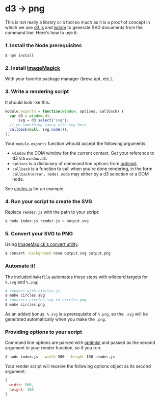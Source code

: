 # d3 &rarr; png

This is not really a library or a tool so much as it is a proof of concept in
which we use [d3.js](http://d3js.org) and
[jsdom](https://github.com/tmpvar/jsdom) to generate SVG documents from the
command line. Here's how to use it:

### 1. Install the Node prerequisites

```sh
$ npm install
```

### 2. Install [ImageMagick](http://www.imagemagick.org/)

With your favorite package manager (brew, apt, etc.).

### 3. Write a rendering script

It should look like this:

```js
module.exports = function(window, options, callback) {
  var d3 = window.d3,
      svg = d3.select("svg");
  // do something fancy with svg here
  callback(null, svg.node());
};
```

Your `module.exports` function whould accept the following arguments:

* `window` the DOM window for the current context. Get your reference to d3 via
  `window.d3`.
* `options` is a dictionary of command line options from
  [optimist](https://github.com/substack/node-optimist).
* `callback` is a function to call when you're done rendering, in the form
  `callback(error, node)`. `node` may either by a d3 selection or a DOM node.

See [circles.js](circles.js) for an example.

### 4. Run your script to create the SVG

Replace `render.js` with the path to your script:

```sh
$ node index.js render.js > output.svg
```

### 5. Convert your SVG to PNG

Using [ImageMagick's convert utility](http://www.imagemagick.org/script/convert.php):

```sh
$ convert -background none output.svg output.png
```

### Automate it!

The included `Makefile` automates these steps with wildcard targets for `%.svg` and `%.png`:

```sh
# renders with circles.js
$ make circles.svg
# converts circles.svg to circles.png
$ make circles.png
```

As an added bonus, `%.svg` is a prerequisite of `%.png`, so the `.svg` will be generated automatically when you make the `.png`.

### Providing options to your script

Command line options are parsed with [optimist](https://github.com/substack/node-optimist) and passed as the second argument to your render function, so if you run:

```sh
$ node index.js --width 500 --height 100 render.js
```

Your render script will receive the following options object as its second argument:

```js
{
  width: 500,
  height: 100
}
```
